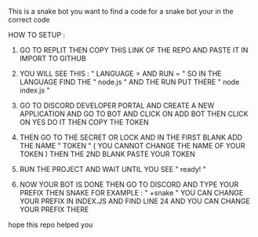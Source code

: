 This is a snake bot you want to find a code for a snake bot your in the correct code

HOW TO SETUP :
1. GO TO REPLIT THEN COPY THIS LINK OF THE REPO AND PASTE IT IN IMPORT TO GITHUB

2. YOU WILL SEE THIS :  " LANGUAGE = AND RUN = " SO IN THE LANGUAGE FIND THE " node.js " AND THE RUN PUT THERE " node index.js "

3. GO TO DISCORD DEVELOPER PORTAL AND CREATE A NEW APPLICATION AND GO TO BOT AND CLICK ON ADD BOT THEN CLICK ON YES DO IT THEN COPY THE TOKEN

4. THEN GO TO THE SECRET OR LOCK AND IN THE FIRST BLANK ADD THE NAME " TOKEN " ( YOU CANNOT CHANGE THE NAME OF YOUR TOKEN ) THEN THE 2ND BLANK PASTE YOUR TOKEN

5. RUN THE PROJECT AND WAIT UNTIL YOU SEE " ready! "

6. NOW YOUR BOT IS DONE  THEN GO TO DISCORD AND TYPE YOUR PREFIX THEN SNAKE FOR EXAMPLE : " +snake " YOU CAN CHANGE YOUR PREFIX IN INDEX.JS AND FIND LINE 24 AND YOU CAN CHANGE YOUR PREFIX THERE

hope this repo helped you
